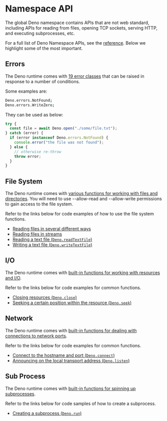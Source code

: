 # Namespace API

The global Deno namespace contains APIs that are not web standard, including APIs for reading from files, opening TCP sockets, serving HTTP, and executing subprocesses, etc.

For a full list of Deno Namespace APIs, see the [reference](https://deno.land/api@v1.26.0?s=Deno). Below we highlight some of the most important.

## Errors

The Deno runtime comes with [19 error classes](https://deno.land/api@v1.26.0#Errors) that can be raised in response to a number of conditions.

Some examples are:

```sh
Deno.errors.NotFound;
Deno.errors.WriteZero;
```

They can be used as below:

```ts
try {
  const file = await Deno.open("./some/file.txt");
} catch (error) {
  if (error instanceof Deno.errors.NotFound) {
    console.error("the file was not found");
  } else {
    // otherwise re-throw
    throw error;
  }
}
```

## File System

The Deno runtime comes with [various functions for working with files and directories](https://deno.land/api@v1.26.0#File_System). You will need to use --allow-read and --allow-write permissions to gain access to the file system.

Refer to the links below for code examples of how to use the file system functions.

- [Reading files in several different ways](https://examples.deno.land/reading-files)
- [Reading files in streams](https://deno.land/manual@v1.26.0/examples/file_server)
- [Reading a text file (`Deno.readTextFile`)](https://deno.land/manual@v1.26.0/examples/read_write_files#reading-a-text-file)
- [Writing a text file (`Deno.writeTextFile`)](https://deno.land/manual@v1.26.0/examples/read_write_files#writing-a-text-file)


## I/O

The Deno runtime comes with [built-in functions for working with resources and I/O](https://deno.land/api@v1.26.0#I/O).

Refer to the links below for code examples for common functions.

- [Closing resources (`Deno.close`)](https://doc.deno.land/deno/stable/~/Deno.close)
- [Seeking a certain position within the resource (`Deno.seek`)](https://doc.deno.land/deno/stable/~/Deno.seek)

## Network

The Deno runtime comes with [built-in functions for dealing with connections to network ports](https://deno.land/api@v1.26.0#Network).

Refer to the links below for code examples for common functions.

- [Connect to the hostname and port (`Deno.connect`)](https://doc.deno.land/deno/stable/~/Deno.connect)
- [Announcing on the local transport address (`Deno.listen`)](https://doc.deno.land/deno/stable/~/Deno.listen)

## Sub Process

The Deno runtime comes with [built-in functions for spinning up subprocesses](https://deno.land/api@v1.26.0#Sub_Process).

Refer to the links below for code samples of how to create a subprocess.

- [Creating a subprocess (`Deno.run`)](https://deno.land/manual@v1.26.0/examples/subprocess)